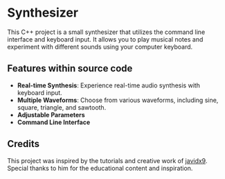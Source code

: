# Synthesizer

This C++ project is a small synthesizer that utilizes the command line interface and keyboard input. It allows you to play musical notes and experiment with different sounds using your computer keyboard.

## Features within source code

- **Real-time Synthesis**: Experience real-time audio synthesis with keyboard input.
- **Multiple Waveforms**: Choose from various waveforms, including sine, square, triangle, and sawtooth.
- **Adjustable Parameters**
- **Command Line Interface**

## Credits
This project was inspired by the tutorials and creative work of [javidx9](https://www.youtube.com/@javidx9). Special thanks to him for the educational content and inspiration.
